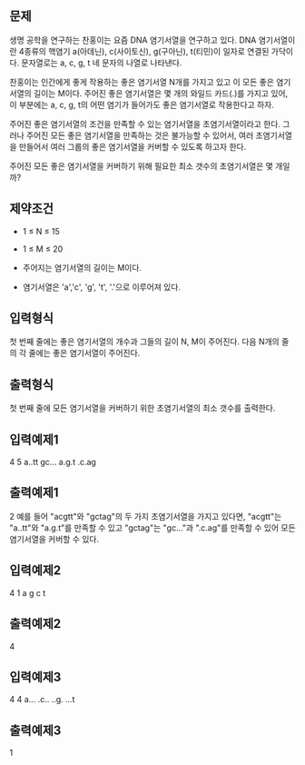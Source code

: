## 문제
생명 공학을 연구하는 찬홍이는 요즘 DNA 염기서열을 연구하고 있다. DNA 염기서열이란 4종류의 핵염기 a(아데닌), c(사이토신), g(구아닌), t(티민)이 일자로 연결된 가닥이다. 문자열로는 a, c, g, t 네 문자의 나열로 나타낸다.



찬홍이는 인간에게 좋게 작용하는 좋은 염기서열 N개를 가지고 있고 이 모든 좋은 염기서열의 길이는 M이다. 주어진 좋은 염기서열은 몇 개의 와일드 카드(.)를 가지고 있어, 이 부분에는 a, c, g, t의 어떤 염기가 들어가도 좋은 염기서열로 작용한다고 하자.



주어진 좋은 염기서열의 조건을 만족할 수 있는 염기서열을 초염기서열이라고 한다. 그러나 주어진 모든 좋은 염기서열을 만족하는 것은 불가능할 수 있어서, 여러 초염기서열을 만들어서 여러 그룹의 좋은 염기서열을 커버할 수 있도록 하고자 한다.

주어진 모든 좋은 염기서열을 커버하기 위해 필요한 최소 갯수의 초염기서열은 몇 개일까?

## 제약조건
* 1 ≤ N ≤ 15

* 1 ≤ M ≤ 20
* 주어지는 염기서열의 길이는 M이다.
* 염기서열은 'a','c', 'g', 't', '.'으로 이루어져 있다.

## 입력형식
첫 번째 줄에는 좋은 염기서열의 개수과 그들의 길이 N, M이 주어진다.
다음 N개의 줄의 각 줄에는 좋은 염기서열이 주어진다.

## 출력형식
첫 번째 줄에 모든 염기서열을 커버하기 위한 초염기서열의 최소 갯수를 출력한다.

## 입력예제1
4 5
a..tt
gc...
a.g.t
.c.ag
## 출력예제1
2
예를 들어 "acgtt"와 "gctag"의 두 가지 초염기서열을 가지고 있다면, "acgtt"는 "a..tt"와 "a.g.t"를 만족할 수 있고 "gctag"는 "gc..."과 ".c.ag"를 만족할 수 있어 모든 염기서열을 커버할 수 있다.

## 입력예제2
4 1
a
g
c
t
## 출력예제2
4
## 입력예제3
4 4
a...
.c..
..g.
...t
## 출력예제3
1